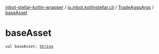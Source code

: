 [inbot-stellar-kotlin-wrapper](../../index.md) / [io.inbot.kotlinstellar.cli](../index.md) / [TradeAggsArgs](index.md) / [baseAsset](./base-asset.md)

# baseAsset

`val baseAsset: `[`String`](https://kotlinlang.org/api/latest/jvm/stdlib/kotlin/-string/index.html)